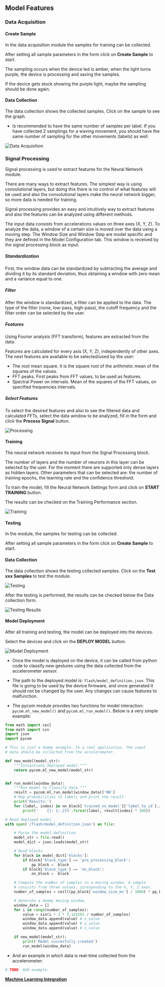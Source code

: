 ## Model Features

### Data Acquisition

#### Create Sample

In the data acquisition module the samples for training can be collected.

After setting all sample parameters in the form click on **Create Sample** to start.

The sampling occurs when the device led is amber, when the light turns purple, the device is processing and saving the samples.

If the device gets stuck showing the purple light, maybe the sampling should be done again.

#### Data Collection

The data collection shows the collected samples. Click on the sample to see the graph.

* Is recommended to have the same number of samples per label. If you have collected 2 samplings for a waving movement, you should have the same number of sampling for the other movements (labels) as well.

![Data Acquisition](/gitbook/assets/pybytes/ml/data_acquisition_graph.png)

### Signal Processing

Signal processing is used to extract features for the Neural Network module.

There are many ways to extract features. The simplest way is using convolutional layers, but doing this there is no control of what features will be used and also the convolutional layers make the neural network bigger, so more data is needed for training.

Signal processing provides an easy and intuitively way to extract features and also the features can be analyzed using different methods.

The input data consists from accelerations values on three axes (X, Y, Z). To analyze the data, a window of a certain size is moved over the data using a moving step. The Window Size and Window Step are model specific and they are defined in the Model Configuration tab. This window is received by the signal processing block as input.

##### Standardization

First, the window data can be standardized by subtracting the average and dividing it by its standard deviation, thus obtaining a window with zero mean and a variance equal to one.

##### Filter

After the window is standardized, a filter can be applied to the data. The type of the filter (none, low-pass, high-pass), the cutoff frequency and the filter order can be selected by the user.

##### Features

Using Fourier analysis (FFT transform), features are extracted from the data.

Features are calculated for every axis (X, Y, Z), independently of other axes. The next features are available to be selected/used by the user:

-	The root mean square. It is the square root of the arithmetic mean of the squares of the values.
-	FFT peaks. First peaks from FFT values, to be used as features.
-	Spectral Power on intervals. Mean of the squares of the FFT values, on specified frequencies intervals.

##### Select Features

To select the desired features and also to see the filtered data and calculated FFTs, select the data window to be analyzed, fill in the form and click the **Process Signal** button.

![Processing](/gitbook/assets/pybytes/ml/processing.png)

#### Training

The neural network receives its input from the Signal Processing block.

The number of layers and the number of neurons in this layer can be selected by the user. For the moment there are supported only dense layers as hidden layers.  Other parameters that can be selected are: the number of training epochs, the learning rate and the confidence threshold.

To train the model, fill the Neural Network Settings form and click on **START TRAINING** button.

The results can be checked on the Training Performance section.

![Training](/gitbook/assets/pybytes/ml/training.png)

#### Testing

In the module, the samples for testing can be collected.

After setting all sample parameters in the form click on **Create Sample** to start.

#### Data Collection

The data collection shows the testing collected samples. Click on the **Test xxx Samples** to test the module.

![Testing](/gitbook/assets/pybytes/ml/testing.png)

After the testing is performed, the results can be checked below the Data collection form.

![Testing Results](/gitbook/assets/pybytes/ml/testing_results.png)

#### Model Deployment

After all training and testing, the model can be deployed into the devices.

Select the devices and click on the **DEPLOY MODEL** button.

![Model Deployment](/gitbook/assets/pybytes/ml/deploy.png)

* Once the model is deployed on the device, it can be called from python code to classify new gestures using the data collected from the accelerometer sensor.

* The path to the deployed model is: `flash/model_definition.json`. This file is going to be used by the device firmware, and once generated it should not be changed by the user. Any changes can cause features to malfunction.

* The pycom module provides two functions for model interaction: `pycom.ml_new_model()` and `pycom.ml_run_model()`. Below is a very simple example:

```python
from math import ceil
from math import sin
import json
import pycom

# This is just a dummy example. In a real application, the input
# data should be collected from the accelerometer.

def new_model(model_str):
    """Instantiate deployed model."""
    return pycom.ml_new_model(model_str)


def run_model(window_data):
    """Run model to classify data."""
    result = pycom.ml_run_model(window_data)['NN']
    # Map probabilities to labels and print the result.
    print('Results:')
    for (label, index) in nn_block['trained_nn_model']['label_to_id'].items():
        print('    {}: {:.2}%'.format(label, result[index] * 100))

# Read deployed model.
with open('/flash/model_definition.json') as file:

    # Parse the model_definition.
    model_str = file.read()
    model_dict = json.loads(model_str)

    # Read blocks.
    for block in model_dict['blocks']:
        if block['block_type'] == 'pre_processing_block':
            pp_block =  block
        if block['block_type'] == 'nn_block':
            nn_block =  block

    # Compute the number of samples in a moving window. A sample  
    # consists from three values, coresponding to the X, Y, Z axes.
    number_of_samples = ceil((pp_block['window_size_ms'] / 1000) * pp_block['sampling_frequency']) + 1

    # Generate a dummy moving window.
    window_data = []
    for i in range(number_of_samples):
        value = sin(i * 2 * 3.141592 / number_of_samples)
        window_data.append(value) # x_value
        window_data.append(value) # y_value
        window_data.append(value) # z_value

    if new_model(model_str):
        print('Model succesfully created')
        run_model(window_data)
```

* And an example in which data is real-time collected from the accelerometer:
```python
# TODO: Add example.
```

[**Machine Learning Integration**](/pybytes/mlintegration)
